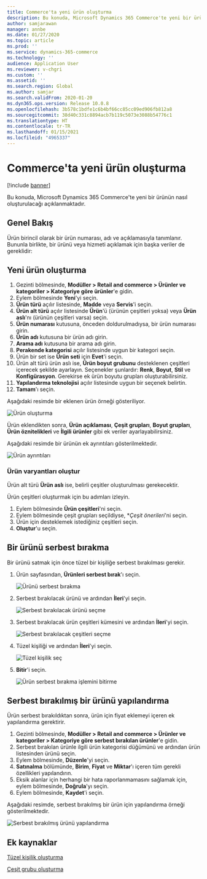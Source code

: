 ```yaml
---
title: Commerce'ta yeni ürün oluşturma
description: Bu konuda, Microsoft Dynamics 365 Commerce'te yeni bir ürünün nasıl oluşturulacağı açıklanmaktadır.
author: samjarawan
manager: annbe
ms.date: 01/27/2020
ms.topic: article
ms.prod: ''
ms.service: dynamics-365-commerce
ms.technology: ''
audience: Application User
ms.reviewer: v-chgri
ms.custom: ''
ms.assetid: ''
ms.search.region: Global
ms.author: samjar
ms.search.validFrom: 2020-01-20
ms.dyn365.ops.version: Release 10.0.8
ms.openlocfilehash: 3b578c1bdfe1c6b4bf66cc85cc09ed906fb812a8
ms.sourcegitcommit: 38d40c331c8894acb7b119c5073e3088b54776c1
ms.translationtype: HT
ms.contentlocale: tr-TR
ms.lasthandoff: 01/15/2021
ms.locfileid: "4965337"
---
```

# <a name="create-a-new-product-in-commerce"></a>Commerce'ta yeni ürün oluşturma


[!include [banner](includes/banner.md)]

Bu konuda, Microsoft Dynamics 365 Commerce'te yeni bir ürünün nasıl oluşturulacağı açıklanmaktadır.

## <a name="overview"></a>Genel Bakış

Ürün birincil olarak bir ürün numarası, adı ve açıklamasıyla tanımlanır. Bununla birlikte, bir ürünü veya hizmeti açıklamak için başka veriler de gereklidir:

## <a name="create-a-new-product"></a>Yeni ürün oluşturma

1. Gezinti bölmesinde, **Modüller \> Retail and commerce \> Ürünler ve kategoriler \> Kategoriye göre ürünler**'e gidin.
1. Eylem bölmesinde **Yeni**'yi seçin.
1. **Ürün türü** açılır listesinde, **Madde** veya **Servis**'i seçin.
1. **Ürün alt türü** açılır listesinde **Ürün**'ü (ürünün çeşitleri yoksa) veya **Ürün aslı**'nı (ürünün çeşitleri varsa) seçin.
1. **Ürün numarası** kutusuna, önceden doldurulmadıysa, bir ürün numarası girin.
1. **Ürün adı** kutusuna bir ürün adı girin.
1. **Arama adı** kutusuna bir arama adı girin.
1. **Perakende kategorisi** açılır listesinde uygun bir kategori seçin.
1. Ürün bir set ise **Ürün seti** için **Evet**'i seçin.
1. Ürün alt türü ürün aslı ise, **Ürün boyut grubunu** desteklenen çeşitleri içerecek şekilde ayarlayın. Seçenekler şunlardır: **Renk**, **Boyut**, **Stil** ve **Konfigürasyon**. Gerekirse ek ürün boyutu grupları oluşturabilirsiniz.
1. **Yapılandırma teknolojisi** açılır listesinde uygun bir seçenek belirtin.
1. **Tamam**'ı seçin.

Aşağıdaki resimde bir eklenen ürün örneği gösteriliyor.

![Ürün oluşturma](media/create-new-product.png)

Ürün eklendikten sonra, **Ürün açıklaması**, **Çeşit grupları**, **Boyut grupları**, **Ürün öznitelikleri** ve **İlgili ürünler** gibi ek veriler ayarlayabilirsiniz.

Aşağıdaki resimde bir ürünün ek ayrıntıları gösterilmektedir.

![Ürün ayrıntıları](media/create-new-product-2.png)

### <a name="create-product-variants"></a>Ürün varyantları oluştur

Ürün alt türü **Ürün aslı** ise, belirli çeşitler oluşturulması gerekecektir. 

Ürün çeşitleri oluşturmak için bu adımları izleyin.

1. Eylem bölmesinde **Ürün çeşitleri**'ni seçin.
1. Eylem bölmesinde çeşit grupları seçildiyse, **Çeşit önerileri*'ni seçin.
1. Ürün için desteklemek istediğiniz çeşitleri seçin.
1. **Oluştur**'u seçin.

## <a name="release-a-product"></a>Bir ürünü serbest bırakma

Bir ürünü satmak için önce tüzel bir kişiliğe serbest bırakılması gerekir.

1. Ürün sayfasından, **Ürünleri serbest bırak**'ı seçin.

    ![Ürünü serbest bırakma](media/create-new-product-3.png)

1. Serbest bırakılacak ürünü ve ardından **İleri**'yi seçin.

    ![Serbest bırakılacak ürünü seçme](media/create-new-product-4.png)

1. Serbest bırakılacak ürün çeşitleri kümesini ve ardından **İleri**'yi seçin.

    ![Serbest bırakılacak çeşitleri seçme](media/create-new-product-5.png)

1. Tüzel kişiliği ve ardından **İleri**'yi seçin.

    ![Tüzel kişilik seç](media/create-new-product-6.png)

1. **Bitir**'i seçin.

    ![Ürün serbest bırakma işlemini bitirme](media/create-new-product-7.png)

## <a name="configure-a-released-product"></a>Serbest bırakılmış bir ürünü yapılandırma

Ürün serbest bırakıldıktan sonra, ürün için fiyat eklemeyi içeren ek yapılandırma gerektirir.

1. Gezinti bölmesinde, **Modüller \> Retail and commerce \> Ürünler ve kategoriler \> Kategoriye göre serbest bırakılan ürünler**'e gidin.
1. Serbest bırakılan ürünle ilgili ürün kategorisi düğümünü ve ardından ürün listesinden ürünü seçin.
1. Eylem bölmesinde, **Düzenle**'yi seçin.
1. **Satınalma** bölümünde, **Birim**, **Fiyat** ve **Miktar**'ı içeren tüm gerekli özellikleri yapılandırın.
1. Eksik alanlar için herhangi bir hata raporlanmamasını sağlamak için, eylem bölmesinde, **Doğrula**'yı seçin.
1. Eylem bölmesinde, **Kaydet**'i seçin.

Aşağıdaki resimde, serbest bırakılmış bir ürün için yapılandırma örneği gösterilmektedir.

![Serbest bırakılmış ürünü yapılandırma](media/create-new-product-8.png)

## <a name="additional-resources"></a>Ek kaynaklar

[Tüzel kişilik oluşturma](channels-legal-entities.md)

[Çeşit grubu oluşturma](create-variant-group.md) 

